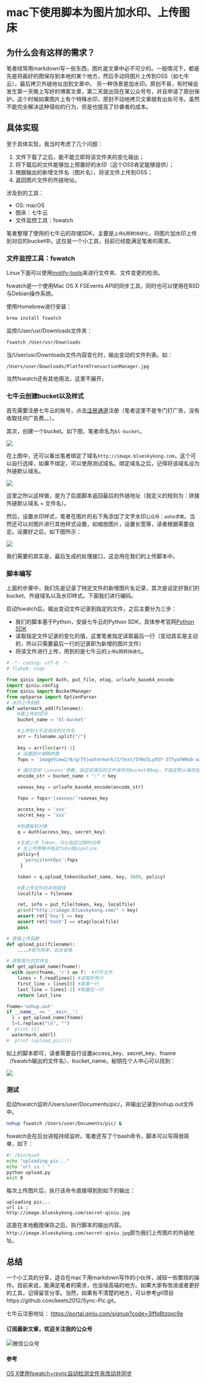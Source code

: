 # mac下使用脚本为图片加水印、上传图床
## 为什么会有这样的需求？

笔者经常用markdown写一些东西，图片是文章中必不可少的。一般情况下，都是先是将画好的图保存到本地的某个地方，然后手动将图片上传到OSS（如七牛云），最后拷贝外链地址加到文章中。
 另一种场景是加水印。原创不易，有时候会发生第一天晚上写好的博客文章，第二天就出现在某公众号号，并且申请了原创保护。这个时候如果图片上有个特殊水印，原封不动地拷贝文章就有出处可寻。虽然不能完全解决这种侵权的行为，但是也提高了抄袭者的成本。


## 具体实现

至于具体实现，我当时考虑了几个问题：

1. 文件下载了之后，能不能立即将该文件夹的变化输出；
2. 将下载后的文件能够加上预置好的水印（这个OSS肯定能够提供）；
3. 根据输出的新增文件名（图片名），将该文件上传到OSS；
4. 返回图片文件的外链地址。


涉及到的工具：

- OS: macOS
- 图床：七牛云
- 文件监控工具：fswatch

 
笔者整理了使用的七牛云的存储SDK，主要是`上传&预转持续化`，将图片加水印上传到对应的bucket中。这仅是一个小工具，目前已经能满足笔者的需求。

### 文件监控工具：fswatch
Linux下面可以使用[inotify-tools](http://linux.die.net/man/1/inotifywatch )来进行文件夹、文件变更的检测。

fswatch是一个使用Mac OS X FSEvents API的同步工具，同时也可以使用在BSD 与Debian操作系统。

使用Homebrew进行安装：

```bash
brew install fswatch
```
监控/User/usr/Downloads文件夹：

```bash
fswatch /User/usr/Downloads
```
当/User/usr/Downloads文件内容变化时，输出变动的文件列表。如：

```
/Users/user/Downloads/PlatformTransactionManager.jpg
```
当然fswatch还有其他用法，这里不展开。
### 七牛云创建bucket以及样式
 首先需要注册七牛云的账号，点击[注册通道](https://portal.qiniu.com/signup?code=3lffq8tzqxc9e)注册（笔者这里不是专门打广告，没有收取任何广告费。。）。
 
其次，创建一个bucket。如下图，笔者命名为`bl-bucket`。
 
![](http://image.blueskykong.com/bucket-bl.jpg)

在上图中，还可以看出笔者绑定了域名`http://image.blueskykong.com`，这个可以自行选择，如果不绑定，可以使用测试域名。绑定域名之后，记得将该域名设为外链默认域名。

![](http://image.blueskykong.com/default-bucket-name.jpg)

这里之所以这样做，是为了后面脚本返回最后的外链地址（我定义的规则为：拼接外链默认域名 + 文件名）。

然后，设置水印样式，笔者在图片的右下角添加了文字水印`公众号：aoho求索`。当然还可以对图片进行其他样式设置，如缩放图片，设置长宽等，读者根据需要自定。设置好之后，如下图所示：

![](http://image.blueskykong.com/css-bucket.jpg)

我们需要的其实是，最后生成的处理接口，这会用在我们的上传脚本中。
### 脚本编写

上面的步骤中，我们先是记录了特定文件的新增图片名记录，其次是设定好我们的bucket、外链域名以及水印样式。下面我们进行编码。

启动fswatch后，输出变动文件记录到指定的文件，之后主要分为三步：

- 我们的脚本基于Python，安装七牛云的Python SDK，具体参考官网[Python SDK](https://developer.qiniu.com/kodo/sdk/1242/python#3)
- 读取指定文件记录的变化的值，这里笔者指定读取最后一行（变动其实是主动的，所以只需要最后一行的记录即为新增的图片文件）
- 将该文件进行上传，用到的是七牛云的`上传&预转持续化`。

```python
# -*- coding: utf-8 -*-
# flake8: noqa

from qiniu import Auth, put_file, etag, urlsafe_base64_encode
import qiniu.config
from qiniu import BucketManager
from optparse import OptionParser
# 水印上传函数
def watermark_add(filename):
	#要上传的空间
	bucket_name = 'bl-bucket'

	#上传到七牛后保存的文件名
	arr = filename.split("/")
	
	key = arr[len(arr)-1]
	# 设置图片缩略参数
	fops = 'imageView2/0/q/75|watermark/2/text/5YWs5LyX5Y-377yaYW9ob-axgue0og==/font/5b6u6L2v6ZuF6buR/fontsize/400/fill/IzAwMDAwMA==/dissolve/50/gravity/SouthEast/dx/10/dy/10'

	# 通过添加'|saveas'参数，指定处理后的文件保存的bucket和key，不指定默认保存在当前空间，bucket_saved为目标bucket，key_saved为目标key
	encode_str = bucket_name + ":" + key

	saveas_key = urlsafe_base64_encode(encode_str)

	fops = fops+'|saveas/'+saveas_key

	access_key = 'xxx'
	secret_key = 'xxx'

	#构建鉴权对象
	q = Auth(access_key, secret_key)

	#生成上传 Token，可以指定过期时间等
	# 在上传策略中指定fobs和pipeline
	policy={
	  'persistentOps':fops
	 }

	token = q.upload_token(bucket_name, key, 3600, policy)

	#要上传文件的本地路径
	localfile = filename

	ret, info = put_file(token, key, localfile)
	print("http://image.blueskykong.com/" + key)
	assert ret['key'] == key
	assert ret['hash'] == etag(localfile)
	pass

# 直接上传函数
def upload_pic(filename):
	....#较为简单，此处省略

# 获取变化的文件名
def get_upload_name(fname):
  with open(fname, 'r') as f:  #打开文件
    lines = f.readlines() #读取所有行
    first_line = lines[0] #取第一行
    last_line = lines[-1] #取最后一行
    return last_line

fname='nohup.out'
if __name__ == '__main__':
  l = get_upload_name(fname)
  l=l.replace("\n", "")
#  print (l)
  watermark_add(l)
#  print (upload_pic(l))
```
如上的脚本即可，读者需要自行设置access_key、secret_key、fname（fswatch输出的文件名）、bucket_name。秘钥在个人中心可以找到：

![](http://image.blueskykong.com/secret-qiniu.jpg)

### 测试

启动fswatch监听/Users/user/Documents/pic/，并输出记录到nohup.out文件中。

```bash
nohup fswatch /Users/user/Documents/pic/ &
```

fswatch会在后台进程持续监听。笔者还写了个bash命令，脚本可以写得很简单，如下：

```bash
#! /bin/bash
echo "uploading pic..."
echo "url is : "
python upload.py
exit 0
```
每次上传图片后，执行该命令直接得到到如下的输出：

```
uploading pic...
url is :
http://image.blueskykong.com/secret-qiniu.jpg
```
这是在本地截图保存之后，执行脚本的输出内容。`http://image.blueskykong.com/secret-qiniu.jpg`即为我们上传图片的外链地址。

## 总结
一个小工具的分享，适合在mac下用markdown写作的小伙伴，减轻一些繁琐的操作。目前来说，能满足笔者的需求，也没啥高端的地方。如果大家有改进或者更好的工具，记得留言分享。当然，如果有不清楚的地方，可以参考git项目https://github.com/keets2012/Sync-Pic.git。

七牛云注册地址： https://portal.qiniu.com/signup?code=3lffq8tzqxc9e
#### 订阅最新文章，欢迎关注我的公众号

![微信公众号](http://ovci9bs39.bkt.clouddn.com/qrcode_for_gh_ca56415d4966_430.jpg)

#### 参考
[OS X使用fswatch+rsync自动检测文件夹改动并同步](https://my.oschina.net/mengshuai/blog/618354)

